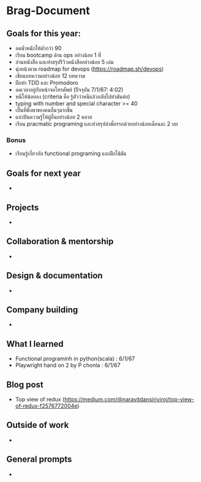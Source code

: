 # Brag-Document


## Goals for this year:

  * ลดน้ำหนักให้ต่ำกว่า 90
  * เรียน bootcamp ด้าน ops อย่างน้อย 1 ที่
  * อ่านหนังสือ และทำสรุปรีวิวหนังสืออย่างน้อย 5 เล่ม
  * มุ่งหน้าตาม roadmap for devops (https://roadmap.sh/devops)
  * เขียนบทความอย่างน้อย 12 บทความ
  * ฝึกทำ TDD และ Promodoro
  * ลดเวลาอยู่กับหน้าจอโทรศัพท์ (ปัจจุบัน 7/1/67: 4:02)
  * หนีให้น้อยลง (criteria คือ รู้ตัวว่าหนีแล้วกลับไปทำมันต่อ)
  * typing with number and special character >= 40
  * เป็นที่พึ่งพาของคนอื่นๆมากขึ้น
  * แบ่งปันความรู้ให้ผู้อื่นอย่างน้อย 2 คลาส
  * เรียน pracmatic programing และทำสรุปส่งพี่อรรถด้วยอย่างน้อยเดือนละ 2 บท

  ### Bonus
  * เรียนรู้เกี่ยวกับ functional programing และฝึกใช้มัน



## Goals for next year

-

## Projects

-


## Collaboration & mentorship

-

## Design & documentation

-

## Company building

-

## What I learned

  * Functional programinh in python(scala) : 6/1/67
  * Playwright hand on 2 by P chonla : 6/1/67

## Blog post

  * Top view of redux (https://medium.com/@naravitdansiriviroj/top-view-of-redux-f2576772004e)


## Outside of work

-


## General prompts

-
